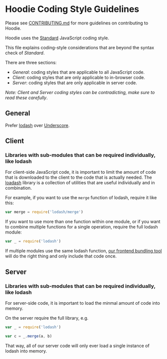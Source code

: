 # Hoodie Coding Style Guidelines

Please see [CONTRIBUTING.md](CONTRIBUTING.md) for more guidelines on
contributing to Hoodie.

Hoodie uses the [Standard](https://github.com/feross/standard) JavaScript
coding style.

This file explains coding-style considerations that are beyond the syntax check
of *Standard*.

There are three sections:

- *General*: coding styles that are applicable to all JavaScript code.
- *Client*: coding styles that are only applicable to in-browser code.
- *Server*: coding styles that are only applicable in server code.

*Note: Client and Server coding styles can be contradicting, make sure to read
these carefully*.


## General

Prefer [lodash](https://lodash.com) over [Underscore](http://underscorejs.org "Underscore.js").


## Client

### Libraries with sub-modules that can be required individually, like lodash

For client-side JavaScript code, it is important to limit the amount of code
that is downloaded to the client to the code that is actually needed. The
[loadash](https://lodash.com) library is a collection of utilities that are
useful individually and in combination.

For example, if you want to use the `merge` function of lodash, require it like
this:

```javascript
var merge = require('lodash/merge')
```

If you want to use more than one function within one module, or if you want to
combine multiple functions for a single operation, require the full lodash
module:

```javascript
var _ = require('lodash')
```

If multiple modules use the same lodash function, [our frontend bundling
tool](http://browserify.org "Browserify") will do the right thing and only
include that code once.


## Server

### Libraries with sub-modules that can be required individually, like lodash

For server-side code, it is important to load the minmal amount of code into
memory.
 
On the server require the full library, e.g.

```javascript
var _ = require('lodash')

var c = _.merge(a, b)
```

That way, all of our server code will only ever load a single instance of
lodash into memory.

